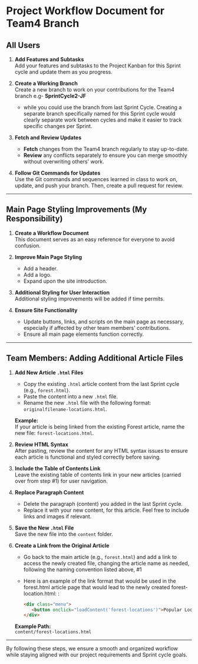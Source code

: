 # Project Workflow Document for Team4 Branch

## All Users

1. **Add Features and Subtasks**  
   Add your features and subtasks to the Project Kanban for this Sprint cycle and update them as you progress.

2. **Create a Working Branch**  
   Create a new branch to work on your contributions for the Team4 branch e.g- **SprintCycle2-JF** 
   - while you could use the branch from last Sprint Cycle. Creating a separate branch specifically named for this Sprint cycle would clearly separate work between cycles and make it easier to track specific changes per Sprint.

3. **Fetch and Review Updates**  
   - **Fetch** changes from the Team4 branch regularly to stay up-to-date.
   - **Review** any conflicts separately to ensure you can merge smoothly without overwriting others' work.

4. **Follow Git Commands for Updates**  
   Use the Git commands and sequences learned in class to work on, update, and push your branch. Then, create a pull request for review.

---

## Main Page Styling Improvements (My Responsibility)

1. **Create a Workflow Document**  
   This document serves as an easy reference for everyone to avoid confusion.

2. **Improve Main Page Styling**  
   - Add a header.
   - Add a logo.
   - Expand upon the site introduction.

3. **Additional Styling for User Interaction**  
   Additional styling improvements will be added if time permits.

4. **Ensure Site Functionality**  
   - Update buttons, links, and scripts on the main page as necessary, especially if affected by other team members' contributions.
   - Ensure all main page elements function correctly.

---

## Team Members: Adding Additional Article Files

1. **Add New Article `.html` Files**  
   - Copy the existing `.html` article content from the last Sprint cycle (e.g., `forest.html`).
   - Paste the content into a new `.html` file.
   - Rename the new `.html` file with the following format: `originalfilename-locations.html`.

   **Example:**  
   If your article is being linked from the existing Forest article, name the new file: `forest-locations.html`.

2. **Review HTML Syntax**  
   After pasting, review the content for any HTML syntax issues to ensure each article is functional and styled correctly before saving.

3. **Include the Table of Contents Link**  
   Leave the existing table of contents link in your new articles (carried over from step #1) for user navigation.

4. **Replace Paragraph Content**  
   - Delete the paragraph (content) you added in the last Sprint cycle.
   - Replace it with your new content, for this article. Feel free to include links and images if relevant.

5. **Save the New `.html` File**  
   Save the new file into the `content` folder.

6. **Create a Link from the Original Article**  
   - Go back to the main article (e.g., `forest.html`) and add a link to access the newly created file, changing the article name as needed, following the naming convention listed above, #1

   - Here is an example of the link format that would be used in the forest.html article page that would lead to the newly created forest-location.html: :

      ```html
      <div class="menu">
         <button onclick="loadContent('forest-locations')">Popular Locations</button>
      </div>
      ```

   **Example Path:**  
   `content/forest-locations.html`

---

By following these steps, we ensure a smooth and organized workflow while staying aligned with our project requirements and Sprint cycle goals.
